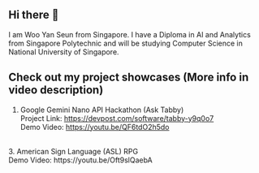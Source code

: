## Hi there 👋

I am Woo Yan Seun from Singapore. I have a Diploma in AI and Analytics from Singapore Polytechnic and will be studying Computer Science in National University of Singapore.

## Check out my project showcases (More info in video description)
1. Google Gemini Nano API Hackathon (Ask Tabby)<br>
Project Link: https://devpost.com/software/tabby-y9q0o7<br>
Demo Video: https://youtu.be/QF6tdO2h5do<br>
<br>
3. American Sign Language (ASL) RPG<br>
Demo Video: https://youtu.be/Oft9slQaebA
